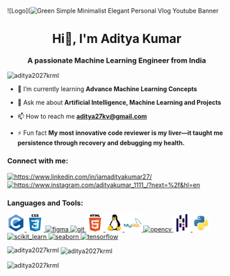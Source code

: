 ![Logo](![Green Simple Minimalist Elegant Personal Vlog Youtube Banner](https://github.com/user-attachments/assets/e1d47701-2803-4671-a5f7-7a7bbeed34e3)

<h1 align="center">Hi👋, I'm Aditya Kumar</h1>
<h3 align="center">A passionate Machine Learning Engineer from India</h3>


<p align="left"> <img src="https://komarev.com/ghpvc/?username=aditya2027krml&label=Profile%20views&color=0e75b6&style=flat" alt="aditya2027krml" /> </p>

- 🌱 I’m currently learning **Advance Machine Learning Concepts**

- 💬 Ask me about **Artificial Intelligence, Machine Learning and Projects**

- 📫 How to reach me **aditya27kv@gmail.com**

- ⚡ Fun fact **My most innovative code reviewer is my liver—it taught me persistence through recovery and debugging my health.**

<h3 align="left">Connect with me:</h3>
<p align="left">
<a href="https://linkedin.com/in/https://www.linkedin.com/in/iamadityakumar27/" target="blank"><img align="center" src="https://raw.githubusercontent.com/rahuldkjain/github-profile-readme-generator/master/src/images/icons/Social/linked-in-alt.svg" alt="https://www.linkedin.com/in/iamadityakumar27/" height="30" width="40" /></a>
<a href="https://instagram.com/https://www.instagram.com/adityakumar_1111_/?next=%2f&hl=en" target="blank"><img align="center" src="https://raw.githubusercontent.com/rahuldkjain/github-profile-readme-generator/master/src/images/icons/Social/instagram.svg" alt="https://www.instagram.com/adityakumar_1111_/?next=%2f&hl=en" height="30" width="40" /></a>
</p>

<h3 align="left">Languages and Tools:</h3>
<p align="left"> <a href="https://www.cprogramming.com/" target="_blank" rel="noreferrer"> <img src="https://raw.githubusercontent.com/devicons/devicon/master/icons/c/c-original.svg" alt="c" width="40" height="40"/> </a> <a href="https://www.w3schools.com/css/" target="_blank" rel="noreferrer"> <img src="https://raw.githubusercontent.com/devicons/devicon/master/icons/css3/css3-original-wordmark.svg" alt="css3" width="40" height="40"/> </a> <a href="https://www.figma.com/" target="_blank" rel="noreferrer"> <img src="https://www.vectorlogo.zone/logos/figma/figma-icon.svg" alt="figma" width="40" height="40"/> </a> <a href="https://git-scm.com/" target="_blank" rel="noreferrer"> <img src="https://www.vectorlogo.zone/logos/git-scm/git-scm-icon.svg" alt="git" width="40" height="40"/> </a> <a href="https://www.w3.org/html/" target="_blank" rel="noreferrer"> <img src="https://raw.githubusercontent.com/devicons/devicon/master/icons/html5/html5-original-wordmark.svg" alt="html5" width="40" height="40"/> </a> <a href="https://www.linux.org/" target="_blank" rel="noreferrer"> <img src="https://raw.githubusercontent.com/devicons/devicon/master/icons/linux/linux-original.svg" alt="linux" width="40" height="40"/> </a> <a href="https://www.mysql.com/" target="_blank" rel="noreferrer"> <img src="https://raw.githubusercontent.com/devicons/devicon/master/icons/mysql/mysql-original-wordmark.svg" alt="mysql" width="40" height="40"/> </a> <a href="https://opencv.org/" target="_blank" rel="noreferrer"> <img src="https://www.vectorlogo.zone/logos/opencv/opencv-icon.svg" alt="opencv" width="40" height="40"/> </a> <a href="https://pandas.pydata.org/" target="_blank" rel="noreferrer"> <img src="https://raw.githubusercontent.com/devicons/devicon/2ae2a900d2f041da66e950e4d48052658d850630/icons/pandas/pandas-original.svg" alt="pandas" width="40" height="40"/> </a> <a href="https://www.python.org" target="_blank" rel="noreferrer"> <img src="https://raw.githubusercontent.com/devicons/devicon/master/icons/python/python-original.svg" alt="python" width="40" height="40"/> </a> <a href="https://scikit-learn.org/" target="_blank" rel="noreferrer"> <img src="https://upload.wikimedia.org/wikipedia/commons/0/05/Scikit_learn_logo_small.svg" alt="scikit_learn" width="40" height="40"/> </a> <a href="https://seaborn.pydata.org/" target="_blank" rel="noreferrer"> <img src="https://seaborn.pydata.org/_images/logo-mark-lightbg.svg" alt="seaborn" width="40" height="40"/> </a> <a href="https://www.tensorflow.org" target="_blank" rel="noreferrer"> <img src="https://www.vectorlogo.zone/logos/tensorflow/tensorflow-icon.svg" alt="tensorflow" width="40" height="40"/> </a> </p>

<p><img align="left" src="https://github-readme-stats.vercel.app/api/top-langs?username=aditya2027krml&show_icons=true&locale=en&layout=compact" alt="aditya2027krml" /></p>

<p>&nbsp;<img align="center" src="https://github-readme-stats.vercel.app/api?username=aditya2027krml&show_icons=true&locale=en" alt="aditya2027krml" /></p>

<p><img align="center" src="https://github-readme-streak-stats.herokuapp.com/?user=aditya2027krml&" alt="aditya2027krml" /></p>
